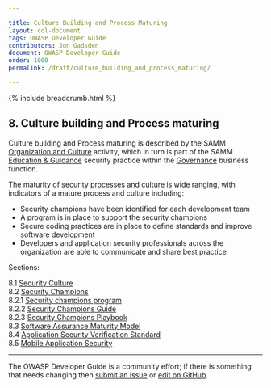```yaml
---

title: Culture Building and Process Maturing
layout: col-document
tags: OWASP Developer Guide
contributors: Jon Gadsden
document: OWASP Developer Guide
order: 1000
permalink: /draft/culture_building_and_process_maturing/

---
```


{% include breadcrumb.html %}

## 8. Culture building and Process maturing

Culture building and Process maturing is described by the SAMM [Organization and Culture][sammgegoc] activity,
which in turn is part of the SAMM [Education & Guidance][sammgeg] security practice
within the [Governance][sammg] business function.

The maturity of security processes and culture is wide ranging, with indicators of a mature process and culture including:

* Security champions have been identified for each development team
* A program is in place to support the security champions
* Secure coding practices are in place to define standards and improve software development
* Developers and application security professionals across the organization are able to communicate and share best practice

Sections:

8.1 [Security Culture](01-security-culture.md)  
8.2 [Security Champions](01-security-champions/toc.md)  
8.2.1 [Security champions program](01-security-champions/01-security-champions-program.md)  
8.2.2 [Security Champions Guide](01-security-champions/02-security-champions-guide.md)  
8.2.3 [Security Champions Playbook](01-security-champions/03-security-champions-playbook.md)  
8.3 [Software Assurance Maturity Model](03-samm.md)  
8.4 [Application Security Verification Standard](04-asvs.md)  
8.5 [Mobile Application Security](04-mas.md)  

----

The OWASP Developer Guide is a community effort; if there is something that needs changing
then [submit an issue][issue1000] or [edit on GitHub][edit1000].

[edit1000]: https://github.com/OWASP/www-project-developer-guide/blob/main/draft/10-culture-process/toc.md
[issue1000]: https://github.com/OWASP/www-project-developer-guide/issues/new?labels=enhancement&template=request.md&title=Update:%2010-culture-process/00-toc
[sammg]: https://owaspsamm.org/model/governance/
[sammgeg]: https://owaspsamm.org/model/governance/education-and-guidance/
[sammgegoc]: https://owaspsamm.org/model/governance/education-and-guidance/stream-b/
